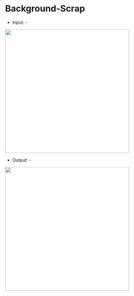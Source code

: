 # Background-Scrap



- Input: -

<img src = "https://user-images.githubusercontent.com/65455865/159177387-79a75310-8981-4efd-955b-48471b48e52a.jpg" width = 400>

- Output: -

<img src = "https://user-images.githubusercontent.com/65455865/159177445-819443d1-21f9-40b8-8641-b18a5da84aed.png" width = 400>
